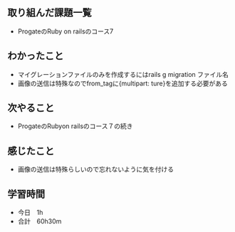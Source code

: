 ## 取り組んだ課題一覧
- ProgateのRuby on railsのコース7
## わかったこと
- マイグレーションファイルのみを作成するにはrails g migration ファイル名
- 画像の送信は特殊なのでfrom_tagに{multipart: ture}を追加する必要がある
## 次やること
- ProgateのRubyon railsのコース７の続き
## 感じたこと
- 画像の送信は特殊らしいので忘れないように気を付ける
## 学習時間
- 今日　1h
- 合計　60h30m
